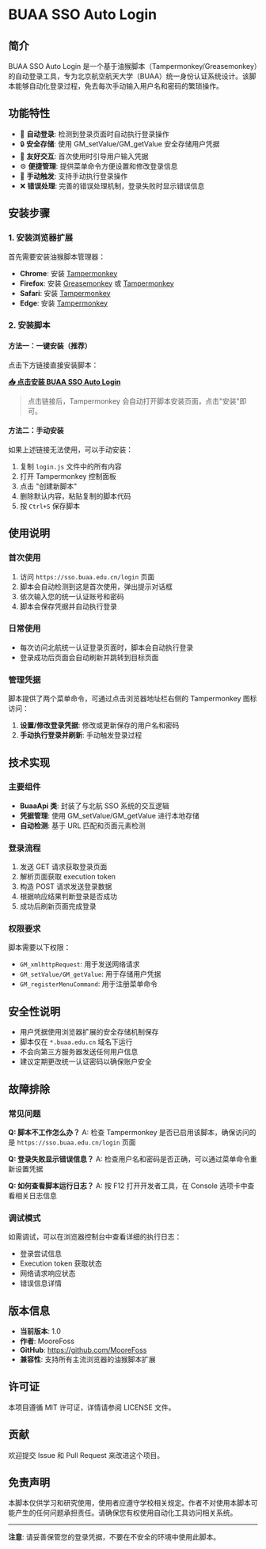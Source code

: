 # BUAA SSO Auto Login

## 简介

BUAA SSO Auto Login 是一个基于油猴脚本（Tampermonkey/Greasemonkey）的自动登录工具，专为北京航空航天大学（BUAA）统一身份认证系统设计。该脚本能够自动化登录过程，免去每次手动输入用户名和密码的繁琐操作。

## 功能特性

- 🚀 **自动登录**: 检测到登录页面时自动执行登录操作
- 🔒 **安全存储**: 使用 GM_setValue/GM_getValue 安全存储用户凭据
- 📱 **友好交互**: 首次使用时引导用户输入凭据
- ⚙️ **便捷管理**: 提供菜单命令方便设置和修改登录信息
- 🔄 **手动触发**: 支持手动执行登录操作
- ❌ **错误处理**: 完善的错误处理机制，登录失败时显示错误信息

## 安装步骤

### 1. 安装浏览器扩展

首先需要安装油猴脚本管理器：

- **Chrome**: 安装 [Tampermonkey](https://chrome.google.com/webstore/detail/tampermonkey/dhdgffkkebhmkfjojejmpbldmpobfkfo)
- **Firefox**: 安装 [Greasemonkey](https://addons.mozilla.org/en-US/firefox/addon/greasemonkey/) 或 [Tampermonkey](https://addons.mozilla.org/en-US/firefox/addon/tampermonkey/)
- **Safari**: 安装 [Tampermonkey](https://apps.apple.com/us/app/tampermonkey/id1482490089)
- **Edge**: 安装 [Tampermonkey](https://microsoftedge.microsoft.com/addons/detail/tampermonkey/iikmkjmpaadaobahmlepeloendndfphd)

### 2. 安装脚本

#### 方法一：一键安装（推荐）

点击下方链接直接安装脚本：

**[📥 点击安装 BUAA SSO Auto Login](https://cdn.jsdelivr.net/gh/BUAASubnet/BUAA-SSOAutoLogin/main.user.js)**

> 点击链接后，Tampermonkey 会自动打开脚本安装页面，点击"安装"即可。

#### 方法二：手动安装

如果上述链接无法使用，可以手动安装：

1. 复制 `login.js` 文件中的所有内容
2. 打开 Tampermonkey 控制面板
3. 点击 "创建新脚本"
4. 删除默认内容，粘贴复制的脚本代码
5. 按 `Ctrl+S` 保存脚本

## 使用说明

### 首次使用

1. 访问 `https://sso.buaa.edu.cn/login` 页面
2. 脚本会自动检测到这是首次使用，弹出提示对话框
3. 依次输入您的统一认证账号和密码
4. 脚本会保存凭据并自动执行登录

### 日常使用

- 每次访问北航统一认证登录页面时，脚本会自动执行登录
- 登录成功后页面会自动刷新并跳转到目标页面

### 管理凭据

脚本提供了两个菜单命令，可通过点击浏览器地址栏右侧的 Tampermonkey 图标访问：

1. **设置/修改登录凭据**: 修改或更新保存的用户名和密码
2. **手动执行登录并刷新**: 手动触发登录过程

## 技术实现

### 主要组件

- **BuaaApi 类**: 封装了与北航 SSO 系统的交互逻辑
- **凭据管理**: 使用 GM_setValue/GM_getValue 进行本地存储
- **自动检测**: 基于 URL 匹配和页面元素检测

### 登录流程

1. 发送 GET 请求获取登录页面
2. 解析页面获取 execution token
3. 构造 POST 请求发送登录数据
4. 根据响应结果判断登录是否成功
5. 成功后刷新页面完成登录

### 权限要求

脚本需要以下权限：
- `GM_xmlhttpRequest`: 用于发送网络请求
- `GM_setValue/GM_getValue`: 用于存储用户凭据
- `GM_registerMenuCommand`: 用于注册菜单命令

## 安全性说明

- 用户凭据使用浏览器扩展的安全存储机制保存
- 脚本仅在 `*.buaa.edu.cn` 域名下运行
- 不会向第三方服务器发送任何用户信息
- 建议定期更改统一认证密码以确保账户安全

## 故障排除

### 常见问题

**Q: 脚本不工作怎么办？**
A: 检查 Tampermonkey 是否已启用该脚本，确保访问的是 `https://sso.buaa.edu.cn/login` 页面

**Q: 登录失败显示错误信息？**
A: 检查用户名和密码是否正确，可以通过菜单命令重新设置凭据

**Q: 如何查看脚本运行日志？**
A: 按 F12 打开开发者工具，在 Console 选项卡中查看相关日志信息

### 调试模式

如需调试，可以在浏览器控制台中查看详细的执行日志：
- 登录尝试信息
- Execution token 获取状态
- 网络请求响应状态
- 错误信息详情

## 版本信息

- **当前版本**: 1.0
- **作者**: MooreFoss
- **GitHub**: https://github.com/MooreFoss
- **兼容性**: 支持所有主流浏览器的油猴脚本扩展

## 许可证

本项目遵循 MIT 许可证，详情请参阅 LICENSE 文件。

## 贡献

欢迎提交 Issue 和 Pull Request 来改进这个项目。

## 免责声明

本脚本仅供学习和研究使用，使用者应遵守学校相关规定。作者不对使用本脚本可能产生的任何问题承担责任。请确保您有权使用自动化工具访问相关系统。

---

**注意**: 请妥善保管您的登录凭据，不要在不安全的环境中使用此脚本。
